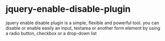 jquery-enable-disable-plugin
============================

jquery enable disable plugin is a simple, flexible and powerful tool. you can disable or enable easily an input, textarea or another form element by using a radio button, checkbox or a drop-down list